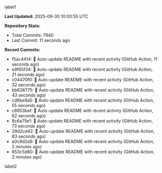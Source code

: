 
label1 
<!-- ACTIVITY_START -->
**Last Updated:** 2025-09-30 10:00:55 UTC

**Repository Stats:**
- Total Commits: 7940
- Last Commit: 11 seconds ago

**Recent Commits:**
- f5ac4414: 🤖 Auto-update README with recent activity (GitHub Action, 11 seconds ago)
- e9f65f34: 🤖 Auto-update README with recent activity (GitHub Action, 21 seconds ago)
- c04470f0: 🤖 Auto-update README with recent activity (GitHub Action, 32 seconds ago)
- bb636775: 🤖 Auto-update README with recent activity (GitHub Action, 43 seconds ago)
- cd8be9a5: 🤖 Auto-update README with recent activity (GitHub Action, 55 seconds ago)
- c8953baf: 🤖 Auto-update README with recent activity (GitHub Action, 62 seconds ago)
- 8c6a75e1: 🤖 Auto-update README with recent activity (GitHub Action, 73 seconds ago)
- 29d2cd42: 🤖 Auto-update README with recent activity (GitHub Action, 83 seconds ago)
- e0c9d2a9: 🤖 Auto-update README with recent activity (GitHub Action, 2 minutes ago)
- 653c5d80: 🤖 Auto-update README with recent activity (GitHub Action, 2 minutes ago)
<!-- ACTIVITY_END -->

label2
